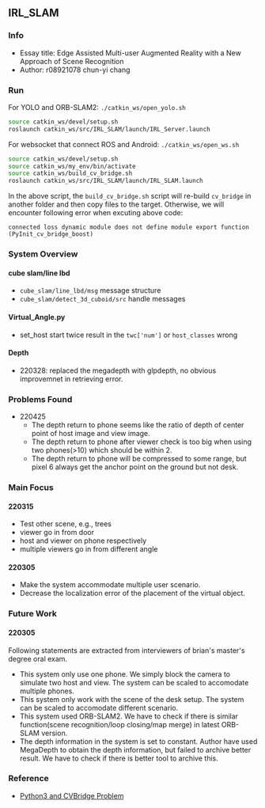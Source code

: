 ## IRL_SLAM
### Info
+ Essay title:
Edge Assisted Multi-user Augmented Reality with a New Approach of Scene Recognition
+ Author:
r08921078 chun-yi chang
### Run
For YOLO and ORB-SLAM2: `
./catkin_ws/open_yolo.sh
`
```bash
source catkin_ws/devel/setup.sh
roslaunch catkin_ws/src/IRL_SLAM/launch/IRL_Server.launch
```
For websocket that connect ROS and Android: `
./catkin_ws/open_ws.sh
`
```bash
source catkin_ws/devel/setup.sh
source catkin_ws/my_env/bin/activate
source catkin_ws/build_cv_bridge.sh
roslaunch catkin_ws/src/IRL_SLAM/launch/IRL_SLAM.launch
```
In the above script, the `build_cv_bridge.sh` script will re-build `cv_bridge` in another folder and then copy files to the target. Otherwise, we will encounter following error when excuting above code:
```
connected loss dynamic module does not define module export function (PyInit_cv_bridge_boost)
```
### System Overview

#### cube slam/line lbd
+ `cube_slam/line_lbd/msg` message structure
+ `cube_slam/detect_3d_cuboid/src` handle messages

#### Virtual_Angle.py
+ set_host start twice result in the `twc['num']` or `host_classes` wrong

#### Depth
+ 220328: replaced the megadepth with glpdepth, no obvious improvemnet in retrieving error.

### Problems Found
+ 220425
    + The depth return to phone seems like the ratio of depth of center point of host image and view image.
    + The depth return to phone after viewer check is too big when using two phones(>10) which should be within 2.
    + The depth return to phone will be compressed to some range, but pixel 6 always get the anchor point on the ground but not desk.

### Main Focus
#### 220315
+ Test other scene, e.g., trees
+ viewer go in from door
+ host and viewer on phone respectively
+ multiple viewers go in from different angle
#### 220305
+ Make the system accommodate multiple user scenario.
+ Decrease the localization error of the placement of the virtual object.

### Future Work
#### 220305
Following statements are extracted from interviewers of brian's master's degree oral exam.
+ This system only use one phone. We simply block the camera to simulate two host and view. The system can be scaled to accomodate multiple phones.
+ This system only work with the scene of the desk setup. The system can be scaled to accomodate different scenario.
+ This system used ORB-SLAM2. We have to check if there is similar function(scene recognition/loop closing/map merge) in latest ORB-SLAM version.
+ The depth information in the system is set to constant. Author have used MegaDepth to obtain the depth information, but failed to archive better result. We have to check if there is better tool to archive this.
### Reference
+ [Python3 and CVBridge Problem](https://blog.csdn.net/qq_33445388/article/details/116034290)